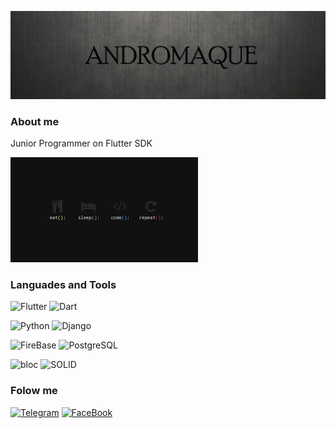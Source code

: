 [![Header](https://github.com/ANDROMAQUE10/ANDROMAQUE10/blob/main/assets/ANDROMAQUE.png)](https://github.com/ANDROMAQUE10)

### About me

Junior Programmer on Flutter SDK

![About me](https://github.com/ANDROMAQUE10/ANDROMAQUE10/blob/main/assets/images.png)

### Languades and Tools

![Flutter](https://img.shields.io/badge/-Flutter-010101?style=for-the-badge&logo=flutter&logoColor=47c5fb) ![Dart](https://img.shields.io/badge/-Dart-010101?style=for-the-badge&logo=dart&logoColor=097CDB) 

![Python](https://img.shields.io/badge/-Python-010101?style=for-the-badge&logo=Python&logoColor=) ![Django](https://img.shields.io/badge/-Django-010101?style=for-the-badge&logo=Django&logoColor=) 

![FireBase](https://img.shields.io/badge/-FireBase-010101?style=for-the-badge&logo=firebase&logoColor=) ![PostgreSQL](https://img.shields.io/badge/-PostgreSQL-010101?style=for-the-badge&logo=PostgreSQL&logoColor=)

![bloc](https://img.shields.io/badge/-bloc-010101?style=for-the-badge&logo=bloc&logoColor=) ![SOLID](https://img.shields.io/badge/-SOLID-010101?style=for-the-badge&logo=SOLID&logoColor=)

### Folow me

[![Telegram](https://img.shields.io/badge/-Telegram-010101?style=for-the-badge&logo=Telegram&logoColor=27A0D9)](https://t.me/ANDROMAQUE) [![FaceBook](https://img.shields.io/badge/-FaceBook-010101?style=for-the-badge&logo=FaceBook&logoColor=1195f5)](https://www.facebook.com/nikita.gribkov.14)